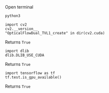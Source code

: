 Open terminal

```bash
python3
```

```python3
import cv2
cv2.__version__
"OpticalFlowDual_TVL1_create" in dir(cv2.cuda)
```

Returns 
```True```

```python3
import dlib
dlib.DLIB_USE_CUDA
```
Returns 
```True```

```python3
import tensorflow as tf
tf.test.is_gpu_available()
```
Returns 
```True```

